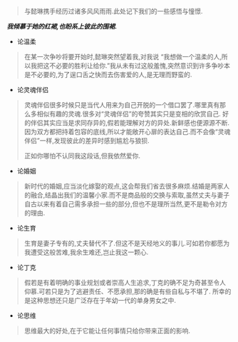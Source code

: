 > 与懿琳携手经历过诸多风风雨雨.此处记下我们的一些感悟与憧憬.

***我倾慕于她的红裙,也盼系上彼此的围裙.***

-  论温柔
  
> 在某一次争吵将要开始时,懿琳突然望着我,对我说 “我想做一个温柔的人,所以我把这不必要的胜利让给你.”我从未有过这般羞愧,突然意识到许多争吵本是不必要的,为了逞口舌之快而去伤害爱的人,是无理而野蛮的.

- 论灵魂伴侣
> 灵魂伴侣很多时候只是当代人用来为自己开脱的一个借口罢了.哪里真有那么多相似有趣的灵魂.很多对“灵魂伴侣”的夸赞其实只是变相的欣赏自己.
> 好的伴侣其实应当是求同存异的,假若能理解对方的异处.新鲜感也便源源不断.因为双方都把持着包容的底线,所以才能敞开心扉的表达自己.而不会像“灵魂伴侣”一样,发现彼此的差异时感到尴尬与狼狈.
>
> 正如你哪怕不认同我这段话,但我依然爱你.

- 论婚姻

> 新时代的婚姻,应当淡化嫁娶的观点,这会帮我们省去很多麻烦.结婚是两家人的融合,结晶出我们的温馨小家.而不是商品般的交换与索取,虽然丈夫与妻子自古以来有着自己需多承担一些的部分,但也不是理所当然,更不是勒令对方的理由.

- 论生育

> 生育是妻子专有的,丈夫替代不了.但这不是天经地义的事儿.可如若你都愿为我遭受这般苦难,我余生难还,岂止我这一颗心.

- 论丁克

> 假若是有着明确的事业规划或者崇高人生追求,丁克的确不足为奇甚至令人仰慕.可若只是为了逃避责任、不愿承担,那的确是有些自私与不堪了.
所幸的是这种思想还只是广泛存在于年幼一代的单身男女之中.

- 论思维

> 思维最大的好处,在于它能让任何事情只给你带来正面的影响.
